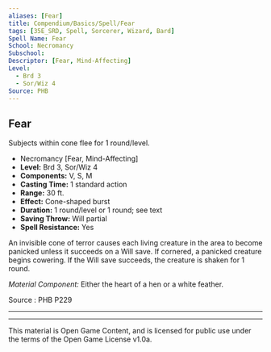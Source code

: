```yaml
---
aliases: [Fear]
title: Compendium/Basics/Spell/Fear
tags: [35E_SRD, Spell, Sorcerer, Wizard, Bard]
Spell Name: Fear
School: Necromancy
Subschool: 
Descriptor: [Fear, Mind-Affecting]
Level:
  - Brd 3
  - Sor/Wiz 4
Source: PHB
---
```



## Fear

Subjects within cone flee for 1 round/level.

*   Necromancy [Fear, Mind-Affecting]
*   **Level:** Brd 3, Sor/Wiz 4
*   **Components:** V, S, M
*   **Casting Time:** 1 standard action
*   **Range:** 30 ft.
*   **Effect:** Cone-shaped burst
*   **Duration:** 1 round/level or 1 round; see text
*   **Saving Throw:** Will partial
*   **Spell Resistance:** Yes

<p>An invisible cone of terror causes each living creature in the area to become panicked unless it succeeds on a Will save. If cornered, a panicked creature begins cowering. If the Will save succeeds, the creature is shaken for 1 round.</p><p><i>Material Component:</i> Either the heart of a hen or a white feather.</p>

Source : PHB P229

---

---

This material is Open Game Content, and is licensed for public use under
the terms of the Open Game License v1.0a.
